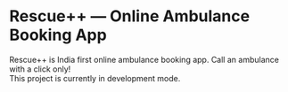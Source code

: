 # Rescue++ — Online Ambulance Booking App
Rescue++ is India first online ambulance booking app. Call an ambulance with a click only!<br>
This project is currently in development mode.
